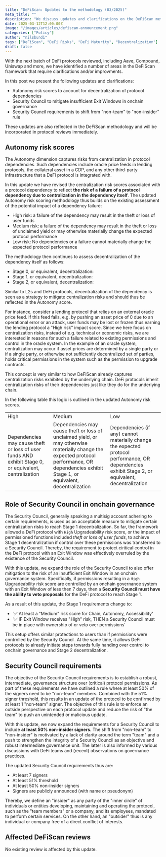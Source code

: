 ```yaml
---
title: "DeFiScan: Updates to the methodology (03/2025)"
meta_title: ""
description: "We discuss updates and clarifications on the DeFiScan methodology."
date: 2025-03-12T12:00:00Z
image: "/images/articles/defiscan-announcement.png"
categories: ["Policy"]
author: "nilsbundi"
tags: ["DeFiScan", "DeFi Risks", "DeFi Maturity", "Decentralization"]
draft: false
---
```


With the next batch of DeFi protocols reviewed, including Aave, Compound, Uniswap and more, we have identified a number of areas in the DeFiScan framework that require clarifications and/or improvments.

In this post we present the following updates and clarifications:
- Autonomy risk scores to account for decentralization of protocol dependencies
- Security Council to mitigate insufficient Exit Windows in onchain governance
- Security Council requirements to shift from "non-team" to "non-insider" rule

These updates are also reflected in the DeFiScan methodology and will be incorporated in protocol reviews immediately.

## Autonomy risk scores

The Autonomy dimension captures risks from centralization in protocol dependencies. Such dependencies include oracle price feeds in lending protocols, the collateral asset in a CDP, and any other third-party infrastructure that a DeFi protocol is integrated with.

In this update we have revised the centralization risk scores associated with a protocol dependency to reflect **the risk of a failure of a protocol dependency due to centralization in the dependency itself**. 
The updated Autonomy risk scoring methodology thus builds on the existing assessment of the potential impact of a dependency failure:

- High risk: a failure of the dependency may result in the theft or loss of user funds
- Medium risk: a failure of the dependency may result in the theft or loss of unclaimed yield or may otherwise materially change the expected protocol performance
- Low risk: No dependencies or a failure cannot materially change the expected protocol performance

The methodology then continues to assess decentralization of the dependency itself as follows:

- Stage 0, or equivalent, decentralization: 
- Stage 1, or equivalent, decentralization:
- Stage 2, or equivalent, decentralization:

Similar to L2s and DeFi protocols, decentralization of the dependency is seen as a strategy to mitigate centralization risks and should thus be reflected in the Autonomy score.

For instance, consider a lending protocol that relies on an external oracle price feed. If this feed fails, e.g. by pushing an asset price of 0 due to an operational error or an attack, user funds may be lost or frozen thus earning the lending protocol a "High risk" impact score.
Since we here focus on centralization risks, instead of e.g. technical or economic risks, we are interested in reasons for such a failure related to existing permissions and control in the oracle system. 
In the example of an oracle system, centralization may occur if asset prices are determined by a single party or if a single party, or otherwise not sufficiently decentralized set of parties, holds critical permissions in the system such as the permission to upgrade contracts. 

This concept is very similar to how DeFiScan already captures centralization risks exhibited by the underlying chain. 
DeFi protocols inherit centralization risks of their dependencies just like they do for the underlying chain.

In the following table this logic is outlined in the updated Autonomy risk scores.

<table>
  <tr>
   <td>High
   </td>
   <td>Medium
   </td>
   <td>Low
   </td>
  </tr>
  <tr>
   <td>Dependencies may cause theft or loss of user funds AND exhibit Stage 0, or equivalent, centralization
   </td>
   <td>Dependencies may cause theft or loss of unclaimed yield, or may otherwise materially change the expected protocol performance, OR dependencies exhibit Stage 1, or equivalent, decentralization
   </td>
   <td>Dependencies (if any) cannot materially change the expected protocol performance, OR dependencies exhibit Stage 2, or equivalent, decentralization
   </td>
  </tr>
</table>


## Role of Security Council in onchain governance

The Security Council, generally speaking a multisig account adhering to certain requirements, is used as an acceptable measure to mitigate certain centralization risks to reach Stage 1 decentralization. 
So far, the framework allowed a DeFi protocol with `High` Upgradeability risk score, or the impact of permissioned functions included *theft or loss of user funds*, to achieve Stage 1 decentralization if control over these permissions was transferred to a Security Council.
Thereby, the requirement to protect ciritical control in the DeFi protocol with an Exit Window was effectively overruled by the existence of the Security Council.

With this update, we expand the role of the Security Council to also offer mitigation to the risk of an insufficient Exit Window in an onchain governance system.
Specifically, if permissions resulting in a `High` Upgradeability risk score are controlled by an onchain governance system with an Exit Window of less then 7 days, then a **Security Council must have the ability to veto proposals** for the DeFi protocol to reach Stage 1.

As a result of this update, the Stage 1 requirements change to:
- '✅ At least a "Medium" risk score for Chain, Autonomy, Accessibility'
- '✅ IF Exit Window receives "High" risk, THEN a Security Council must be in place with ownership of or veto over permissions'

This setup offers similar protections to users than if permissions were controlled by the Security Council. At the same time, it allows DeFi protocols to already initiate steps towards fully handing over control to onchain governance and Stage 2 decentralization.

## Security Council requirements

The objective of the Security Council requirements is to establish a robust, intermediate, governance structure over (critical) protocol permissions. As part of these requirements we have outlined a rule where at least 50% of the signers need to be "non-team" members. Combined with the 51% signer threshold, this results in an update of the protocol to be confirmed by at least 1 "non-team" signer. The objective of this rule is to enforce an outside perspective on each protocol update and reduce the risk of "the team" to push an unintended or malicious update.

With this update, we now expand the requirements for a Security Council to include **at least 50% non-insider signers**. The shift from "non-team" to "non-insider" is motivated by a lack of clarity around the term "team" and a push to strengthen the integrity of a Security Council as an objective and robust intermediate governance unit. The latter is also informed by various discussions with DeFi teams and (recent) observations on governance practices.

The updated Security Council requirements thus are:
- At least 7 signers
- At least 51% threshold
- At least 50% non-insider signers
- Signers are publicly announced (with name or pseudonym)

Thereby, we define an "insider" as any party of the "inner circle" of individuals or entities developing, maintaining and operating the protocol, such as the "team members" or a company, and its employees, mandated to perform certain services. On the other hand, an "outsider" thus is any individual or company free of a direct conflict of interests.

## Affected DeFiScan reviews

No existing review is affected by this update.